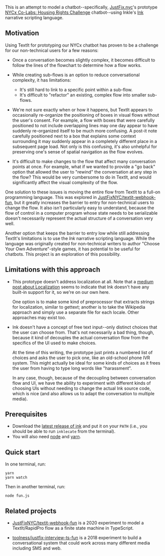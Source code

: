 This is an attempt to model a chatbot--specifically, [JustFix.nyc][]'s prototype [NYCx Co-Labs: Housing Rights Challenge][nycx] chatbot--using Inkle's [Ink][] narrative scripting language.

[JustFix.nyc]: https://justfix.nyc
[nycx]: https://www1.nyc.gov/html/nycx/housingchallenge/challenge
[Ink]: https://www.inklestudios.com/ink/

## Motivation

Using TextIt for prototyping our NYCx chatbot has proven to be a challenge for our non-technical users for a few reasons:

* Once a conversation becomes slightly complex, it becomes difficult to follow the lines of the flowchart to determine how a flow works.

* While creating sub-flows is an option to reduce conversational complexity, it has limitations:
  * It's still hard to link to a specific point within a sub-flow.
  * It's difficult to "refactor" an existing, complex flow into smaller sub-flows.

* We're not sure exactly when or how it happens, but TextIt appears to occasionally re-organize the positioning of boxes in visual flows without the user's consent. For example, a flow with boxes that were carefully positioned to not include overlapping lines may one day appear to have suddenly re-organized itself to be much more confusing.  A post-it note carefully positioned next to a box that explains some context surrounding it may suddenly appear in a completely different place in a subsequent page load.  Not only is this confusing, it's also unhelpful for preserving one's sense of spatial navigation as the flow evolves.

* It's difficult to make changes to the flow that affect many conversation points at once. For example, what if we wanted to provide a "go back" option that allowed the user to "rewind" the conversation at any step in the flow?  This would be very cumbersome to do in TextIt, and would significantly affect the visual complexity of the flow.

One solution to these issues is moving the entire flow from TextIt to a full-on programming language. This was explored in [JustFixNYC/textit-webhook-fun][], but it greatly increases the barrier to entry for non-technical users to change the flow.  It also isn't particularly easy to understand, because the flow of control in a computer program whose state needs to be serializable doesn't necessarily represent the actual structure of a conversation very well.

Another option that keeps the barrier to entry low while still addressing TextIt's limitations is to use the _Ink_ narrative scripting language. While the language was originally created for non-technical writers to author "Choose Your Own Adventure"-style games, it has potential to be useful for chatbots. This project is an exploration of this possibility.

## Limitations with this approach

* This prototype doesn't address localization at all. Note that a [medium post about Localization][l10n] seems to indicate that Ink doesn't have any built-in support for it, so we're on our own here. 

  One option is to make some kind of preprocessor that extracts strings for localization, similar to gettext; another is to take the Wikipedia approach and simply use a separate file for each locale. Other approaches may exist too.

* Ink doesn't have a concept of free text input--only distinct choices that the user can choose from. That's not necessarily a bad thing, though, because it kind of decouples the actual conversation flow from the specifics of the UI used to make choices.

  At the time of this writing, the prototype just prints a numbered list of choices and asks the user to pick one, like an old-school phone IVR system. This might actually be ideal for some kinds of choices as it frees the user from having to type long words like "harassment".
  
  In any case, though, because of the decoupling between conversation flow and UI, we have the ability to experiment with different kinds of choosing UIs without needing to change the actual Ink source code, which is nice (and also allows us to adapt the conversation to multiple media).

[l10n]: https://johnnemann.medium.com/localizing-ink-with-unity-42a4cf3590f3

## Prerequisites

- Download the [latest release of ink](https://github.com/inkle/ink/releases) and put it on your `PATH` (i.e., you should be able to run `inklecate` from the terminal).
- You will also need [node](https://nodejs.org) and [yarn](https://yarnpkg.com/getting-started/install).

## Quick start

In one terminal, run:

```
yarn
yarn watch
```

Then in another terminal, run:

```
node fun.js
```

## Related projects

- [JustFixNYC/textit-webhook-fun][] is a 2020 experiment to model a TextIt/RapidPro flow as a finite state machine in TypeScript.

- [toolness/justfix-interview-ts-fun](https://github.com/toolness/justfix-interview-ts-fun) is a 2018 experiment to build a conversational system that could work across many different media including SMS and web.

[JustFixNYC/textit-webhook-fun]: https://github.com/JustFixNYC/textit-webhook-fun
